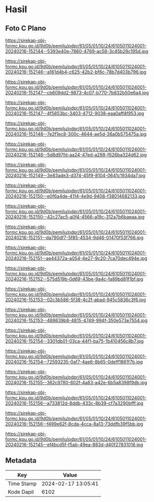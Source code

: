 # Hasil

## Foto C Plano

https://sirekap-obj-formc.kpu.go.id/9d0b/pemilu/pdpr/61/05/01/10/24/6105011024001-20240216-152144--5393e40e-7860-4769-ac58-3c45b28c195d.jpg

https://sirekap-obj-formc.kpu.go.id/9d0b/pemilu/pdpr/61/05/01/10/24/6105011024001-20240216-152146--a161d4b4-c625-42b2-bf6c-78b7d403b796.jpg

https://sirekap-obj-formc.kpu.go.id/9d0b/pemilu/pdpr/61/05/01/10/24/6105011024001-20240216-152147--cb609dd2-9873-4c07-b770-7b832b50e6a4.jpg

https://sirekap-obj-formc.kpu.go.id/9d0b/pemilu/pdpr/61/05/01/10/24/6105011024001-20240216-152147--4f5853bc-3403-4712-9038-eaa0aff4f953.jpg

https://sirekap-obj-formc.kpu.go.id/9d0b/pemilu/pdpr/61/05/01/10/24/6105011024001-20240216-152148--7e2f1ec8-300c-4644-ae5d-36a0b575475a.jpg

https://sirekap-obj-formc.kpu.go.id/9d0b/pemilu/pdpr/61/05/01/10/24/6105011024001-20240216-152148--5d8d97fd-aa24-47ed-a298-f626ba324d62.jpg

https://sirekap-obj-formc.kpu.go.id/9d0b/pemilu/pdpr/61/05/01/10/24/6105011024001-20240216-152149--3e83ade3-d374-45f9-8104-0641c1934da7.jpg

https://sirekap-obj-formc.kpu.go.id/9d0b/pemilu/pdpr/61/05/01/10/24/6105011024001-20240216-152150--e0f6a4de-4114-4e9d-9408-f38014682133.jpg

https://sirekap-obj-formc.kpu.go.id/9d0b/pemilu/pdpr/61/05/01/10/24/6105011024001-20240216-152150--42c27ac5-a0f4-4566-a19c-312a7b6baeaa.jpg

https://sirekap-obj-formc.kpu.go.id/9d0b/pemilu/pdpr/61/05/01/10/24/6105011024001-20240216-152151--da790df7-5f85-4534-9d46-01470f53f766.jpg

https://sirekap-obj-formc.kpu.go.id/9d0b/pemilu/pdpr/61/05/01/10/24/6105011024001-20240216-152151--ae44372a-a054-4e27-9c20-7ca70dec494e.jpg

https://sirekap-obj-formc.kpu.go.id/9d0b/pemilu/pdpr/61/05/01/10/24/6105011024001-20240216-152152--575d519b-0d69-43be-9a4c-fa89bd81f1bf.jpg

https://sirekap-obj-formc.kpu.go.id/9d0b/pemilu/pdpr/61/05/01/10/24/6105011024001-20240216-152153--02c3b586-5f38-4c2f-abad-945c5836c3f6.jpg

https://sirekap-obj-formc.kpu.go.id/9d0b/pemilu/pdpr/61/05/01/10/24/6105011024001-20240216-152153--488639b8-4815-4749-994f-350e573e7554.jpg

https://sirekap-obj-formc.kpu.go.id/9d0b/pemilu/pdpr/61/05/01/10/24/6105011024001-20240216-152154--3301db01-03ca-44f1-ba75-1b410456c8b7.jpg

https://sirekap-obj-formc.kpu.go.id/9d0b/pemilu/pdpr/61/05/01/10/24/6105011024001-20240216-152154--72593235-0af7-4ae6-8b65-0deff1861f7b.jpg

https://sirekap-obj-formc.kpu.go.id/9d0b/pemilu/pdpr/61/05/01/10/24/6105011024001-20240216-152155--362c9780-602f-4a83-a42e-6b5a8398f9db.jpg

https://sirekap-obj-formc.kpu.go.id/9d0b/pemilu/pdpr/61/05/01/10/24/6105011024001-20240216-152156--a733812d-8ddb-433c-8b39-cf7a3290bfff.jpg

https://sirekap-obj-formc.kpu.go.id/9d0b/pemilu/pdpr/61/05/01/10/24/6105011024001-20240216-152156--f499e62f-8cda-4cca-8a13-73ddfb39f5bb.jpg

https://sirekap-obj-formc.kpu.go.id/9d0b/pemilu/pdpr/61/05/01/10/24/6105011024001-20240216-152145--ef4bcd5f-f5ab-49ea-883d-d40f27831016.jpg


## Metadata

| Key        | Value               |
| ---------- | ------------------- |
| Time Stamp | 2024-02-17 13:05:41 |
| Kode Dapil | 6102                |



